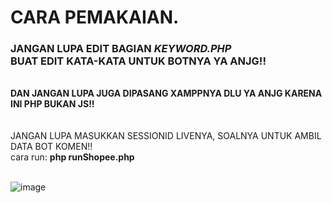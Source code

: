 # CARA PEMAKAIAN.
<h3>JANGAN LUPA EDIT BAGIAN <i>KEYWORD.PHP</i><br>BUAT EDIT KATA-KATA UNTUK BOTNYA YA ANJG!!</H3><br>
<b>DAN JANGAN LUPA JUGA DIPASANG XAMPPNYA DLU YA ANJG KARENA INI PHP BUKAN JS!!</b><br>
<br><br>
JANGAN LUPA MASUKKAN SESSIONID LIVENYA, SOALNYA UNTUK AMBIL DATA BOT KOMEN!!<br>
cara run: <b>php runShopee.php</b><br><br>

![image](https://github.com/fikrimuhamad/auto-komen-shopee/assets/25825165/83eddf29-244d-4c82-aff0-6e9d50d550b8)
